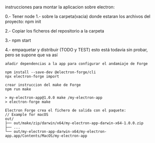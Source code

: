 instrucciones para montar la aplicacion sobre electron:

0.- Tener node
1.- sobre la carpeta(vacia) donde estaran los archivos del proyecto:
	npm init
	
2.- Copiar los ficheros del repositorio a la carpeta

3.- npm start

4.- empaquetar y distribuir (TODO y TEST)
	esto está todavia sin probar, pero se supone que va así
	
	añadir dependencias a la app para configurar el andamiaje de Forge
	
	npm install --save-dev @electron-forge/cli
	npx electron-forge import
	
	crear instruccion del make de Forge
	npm run make

	> my-electron-app@1.0.0 make /my-electron-app
	> electron-forge make
	
	Electron Forge crea el fichero de salida con el paquete:
	// Example for macOS
	out/
	├── out/make/zip/darwin/x64/my-electron-app-darwin-x64-1.0.0.zip
	├── ...
	└── out/my-electron-app-darwin-x64/my-electron-app.app/Contents/MacOS/my-electron-app

